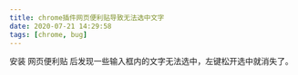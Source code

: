 ```yaml
---
title: chrome插件网页便利贴导致无法选中文字
date: 2020-07-21 14:29:58
tags: [chrome, bug]
---
```

安装 网页便利贴 后发现一些输入框内的文字无法选中，左键松开选中就消失了。

